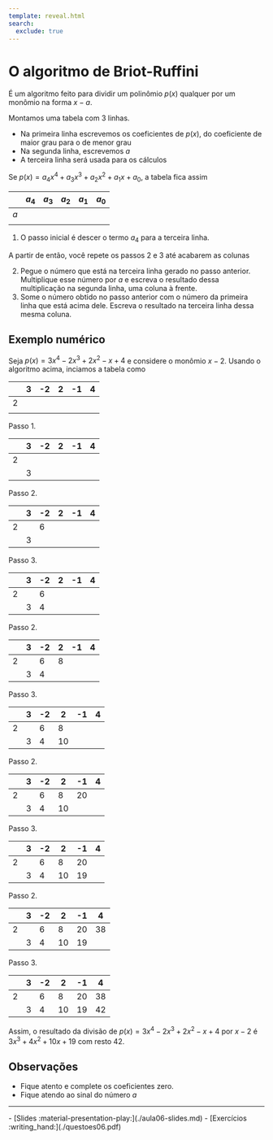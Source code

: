 ```yaml
---
template: reveal.html
search:
  exclude: true
---
```

# O algoritmo de Briot-Ruffini

É um algoritmo feito para dividir um polinômio $p(x)$ qualquer por um monômio na forma $x-a$. 

Montamos uma tabela com 3 linhas.

- Na primeira linha escrevemos os coeficientes de $p(x)$, do coeficiente de maior grau para o de menor grau
- Na segunda linha, escrevemos $a$
- A terceira linha será usada para os cálculos

Se $p(x) = a_4x^4 + a_3x^3 + a_2x^2 + a_1x + a_0$, a tabela fica assim

|     | $a_4$ | $a_3$ | $a_2$ | $a_1$ | $a_0$ |
| --- | ----- | ----- | ----- | ----- | ----- |
| $a$ |       |       |       |       |       |
|     |       |       |       |       |       |


1. O passo inicial é descer o termo $a_4$ para a terceira linha. 

A partir de então, você repete os passos 2 e 3 até acabarem as colunas

2. Pegue o número que está na terceira linha gerado no passo anterior. Multiplique esse número por $a$ e escreva o resultado dessa multiplicação na segunda linha, uma coluna à frente.
3. Some o número obtido no passo anterior com o número da primeira linha que está acima dele. Escreva o resultado na terceira linha dessa mesma coluna.


## Exemplo numérico 

Seja $p(x) = 3x^4 -2x^3 + 2x^2 - x + 4$ e considere o monômio $x - 2$. Usando o algoritmo acima, inciamos a tabela como

|   | 3 | -2 | 2 | -1 | 4 |
| - | --- | --- | --- | --- | --- |
| 2 |     |     |     |     |     |
|   |     |     |     |     |     |

Passo 1.

|   | 3 | -2 | 2 | -1 | 4 |
| - | --- | --- | --- | --- | --- |
| 2 |     |     |     |     |     |
|   |  3  |     |     |     |     |

Passo 2.

|   | 3 | -2 | 2 | -1 | 4 |
| - | --- | --- | --- | --- | --- |
| 2 |     |   6  |     |     |     |
|   |  3  |     |     |     |     |

Passo 3.

|   | 3 | -2 | 2 | -1 | 4 |
| - | --- | --- | --- | --- | --- |
| 2 |     |   6  |     |     |     |
|   |  3  |  4   |     |     |     |

Passo 2.

|   | 3 | -2 | 2 | -1 | 4 |
| - | --- | --- | --- | --- | --- |
| 2 |     |   6  |  8  |     |     |
|   |  3  |  4   |     |     |     |

Passo 3.

|   | 3 | -2 | 2 | -1 | 4 |
| - | --- | --- | --- | --- | --- |
| 2 |     |   6  |  8  |     |     |
|   |  3  |  4   |  10  |     |     |


Passo 2.

|   | 3 | -2 | 2 | -1 | 4 |
| - | --- | --- | --- | --- | --- |
| 2 |     |   6  |  8  |  20   |     |
|   |  3  |  4   |  10  |     |     |

Passo 3.

|   | 3 | -2 | 2 | -1 | 4 |
| - | --- | --- | --- | --- | --- |
| 2 |     |   6  |  8  |  20   |     |
|   |  3  |  4   |  10  |  19   |     |

Passo 2.

|   | 3 | -2 | 2 | -1 | 4 |
| - | --- | --- | --- | --- | --- |
| 2 |     |   6  |  8  |  20   |   38  |
|   |  3  |  4   |  10  |  19   |     |


Passo 3.

|   | 3 | -2 | 2 | -1 | 4 |
| - | --- | --- | --- | --- | --- |
| 2 |     |   6  |  8  |  20   |   38  |
|   |  3  |  4   |  10  |  19   |   42  |

Assim, o resultado da divisão de $p(x) = 3x^4 -2x^3 + 2x^2 - x + 4$ por $x-2$ é $3x^3 + 4x^2 + 10x + 19$ com resto $42$.

## Observações

- Fique atento e complete os coeficientes zero.
- Fique atendo ao sinal do número $a$

---

<div class="grid cards" markdown>
 - [Slides :material-presentation-play:](./aula06-slides.md)
 - [Exercícios :writing_hand:](./questoes06.pdf)
</div>
